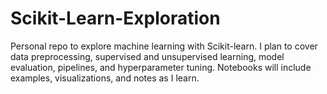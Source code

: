 # Scikit-Learn-Exploration
Personal repo to explore machine learning with Scikit-learn. I plan to cover data preprocessing, supervised and unsupervised learning, model evaluation, pipelines, and hyperparameter tuning. Notebooks will include examples, visualizations, and notes as I learn.
